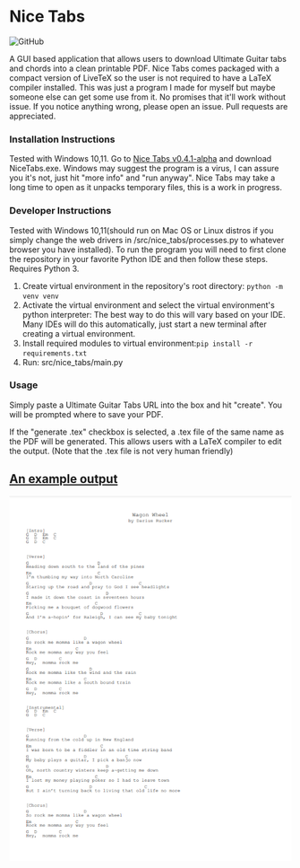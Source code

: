 # Nice Tabs
<p>
<img alt="GitHub" src="https://img.shields.io/github/license/andrewschalk/Nice-Tabs"/>
  </p>
A GUI based application that allows users to download Ultimate Guitar tabs and chords into a clean printable PDF. Nice Tabs comes packaged with a compact version of LiveTeX so the user is not required to have a LaTeX compiler installed. This was just a program I made for myself but maybe someone else can get some use from it. No promises that it'll work without issue. If you notice anything wrong, please open an issue. Pull requests are appreciated.

### Installation Instructions
Tested with Windows 10,11. Go to [Nice Tabs v0.4.1-alpha](https://github.com/andrewschalk/Nice-Tabs/releases/tag/v0.4.1-alpha) and download NiceTabs.exe. Windows may suggest the program is a virus, I can assure you it's not, just hit "more info" and "run anyway". Nice Tabs may take a long time to open as it unpacks temporary files, this is a work in progress.

### Developer Instructions
Tested with Windows 10,11(should run on Mac OS or Linux distros if you simply change the web drivers in /src/nice_tabs/processes.py to whatever browser you have installed). To run the program you will need to first clone the repository in your favorite Python IDE and then follow these steps. Requires Python 3.
1. Create virtual environment in the repository's root directory: ```python -m venv venv```
2. Activate the virtual environment and select the virtual environment's python interpreter: The best way to do this will vary based on your IDE. Many IDEs will do this automatically, just start a new terminal after creating a virtual environment.
3. Install required modules to virtual environment:```pip install -r requirements.txt```
4. Run: src/nice_tabs/main.py

### Usage
Simply paste a Ultimate Guitar Tabs URL into the box and hit "create". You will be prompted where to save your PDF.

If the "generate .tex" checkbox is selected, a .tex file of the same name as the PDF will be generated. This allows users with a LaTeX compiler to edit the output. (Note that the .tex file is not very human friendly)

## [An example output](ExampleOutput.pdf)

![An example output](ExampleTab.PNG)
